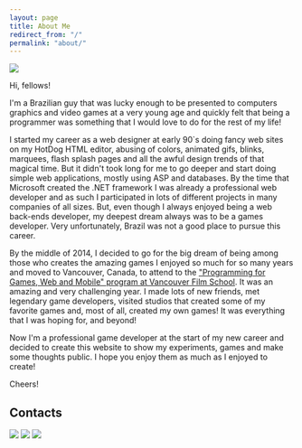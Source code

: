 ```yaml
---
layout: page
title: About Me
redirect_from: "/"
permalink: "about/"
---
```


<img src="{{ site.baseurl }}public/images/about/arrow-on-the-knee.jpg">

Hi, fellows!

I'm a Brazilian guy that was lucky enough to be presented to computers graphics and video games at a very young age and quickly felt that being a programmer was something that I would love to do for the rest of my life!

I started my career as a web designer at early 90`s doing fancy web sites on my HotDog HTML editor, abusing of colors, animated gifs, blinks, marquees, flash splash pages and all the awful design trends of that magical time. But it didn't took long for me to go deeper and start doing simple web applications, mostly using ASP and databases. By the time that Microsoft created the .NET framework I was already a professional web developer and as such I participated in lots of different projects in many companies of all sizes. But, even though I always enjoyed being a web back-ends developer, my deepest dream always was to be a games developer. Very unfortunately, Brazil was not a good place to pursue this career.

By the middle of 2014, I decided to go for the big dream of being among those who creates the amazing games I enjoyed so much for so many years and moved to Vancouver, Canada, to attend to the <a href="https://vfs.edu/programs/programming" target="_blank">"Programming for Games, Web and Mobile" program at Vancouver Film School</a>. It was an amazing and very challenging year. I made lots of new friends, met legendary game developers, visited studios that created some of my favorite games and, most of all, created my own games! It was everything that I was hoping for, and beyond!

Now I'm a professional game developer at the start of my new career and decided to create this website to show my experiments, games and make some thoughts public. I hope you enjoy them as much as I enjoyed to create!

Cheers!

## Contacts

<div id="contacts">
	<span class="contact"><a href="http://www.linkedin.com/in/fredericozveiter" target="_blank"><img src="{{ site.baseurl }}public/images/about/linked-in-icon.png"></a></span>
	<span class="contact"><a href="{{ site.baseurl }}public/resume-frederico-zveiter.pdf" target="_blank"><img src="{{ site.baseurl }}public/images/about/resume-icon.png"></a></span>
	<span class="contact"><a href="mailto:frederico.zveiter@gmail.com"><img src="{{ site.baseurl }}public/images/about/mail-icon.png"></a></span>
</div>